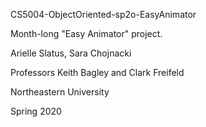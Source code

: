 CS5004-ObjectOriented-sp2o-EasyAnimator

Month-long "Easy Animator" project.

Arielle Slatus, Sara Chojnacki

Professors Keith Bagley and Clark Freifeld

Northeastern University

Spring 2020
